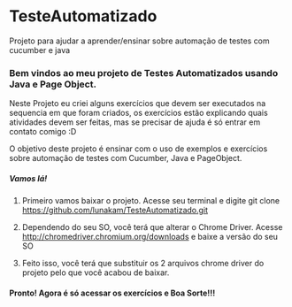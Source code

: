 # TesteAutomatizado
Projeto para ajudar a aprender/ensinar sobre automação de testes com cucumber e java

<h3>Bem vindos ao meu projeto de Testes Automatizados usando Java e Page Object.</h3>

Neste Projeto eu criei alguns exercícios que devem ser executados na sequencia em que foram criados, os exercícios estão
explicando quais atividades devem ser feitas, mas se precisar de ajuda é só entrar em contato comigo :D

O objetivo deste projeto é ensinar com o uso de exemplos e exercícios sobre automação de testes com Cucumber, Java e PageObject.

<h5>Vamos lá!</h5>

1. Primeiro vamos baixar o projeto. Acesse seu terminal e digite
git clone https://github.com/lunakam/TesteAutomatizado.git

2. Dependendo do seu SO, você terá que alterar o Chrome Driver. Acesse http://chromedriver.chromium.org/downloads e baixe a versão do seu SO

3. Feito isso, você terá que substituir os 2 arquivos chrome driver do projeto pelo que você acabou de baixar.


<h4> Pronto! Agora é só acessar os exercícios e Boa Sorte!!!</h4>
